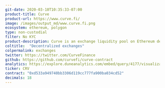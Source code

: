 ```yaml
---
git-date: 2020-03-10T10:35:33-07:00
product-title: Curve
product-url: https://www.curve.fi/
image: /images/output_md/www.curve.fi.png
ecosystem: ethereum, polygon
type: non-custodial
filter: No KYC
product-description: Curve is an exchange liquidity pool on Ethereum designed for extremely efficient stablecoin trading. [Interview with Curve Finance founder](/curve).
coltitle:  "Decentralized exchanges"
colpermalink: exchanges
twitter: https://twitter.com/CurveFinance
github: https://github.com/curvefi/curve-contract
analytics: https://explore.duneanalytics.com/embed/query/4177/visualization/8129?api_key=IwmzBnSTA6LFcqLYy1f5HQRiR3iDrNhOD8895hJP
ticker: CRV
contract: "0xd533a949740bb3306d119cc777fa900ba034cd52"
decimals: 18
---
```


